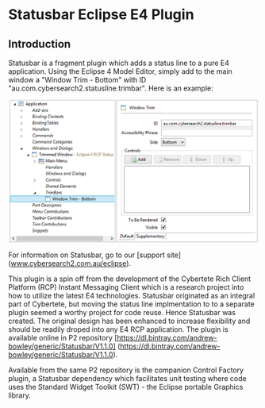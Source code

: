 # Statusbar Eclipse E4 Plugin

## Introduction

Statusbar is a fragment plugin which adds a status line to a pure E4 application.
Using the Eclipse 4 Model Editor, simply add to the main window a "Window Trim - Bottom" with ID "au.com.cybersearch2.statusline.trimbar".
Here is an example:


![Eclipse 4 Model Editor](/images/model-editor.png)

 
For information on Statusbar, go to our [support site] (www.cybersearch2.com.au/eclipse).

This plugin is a spin off from the development of the Cybertete Rich Client Platform (RCP) Instant Messaging Client
which is a research project into how to utilize the latest E4 technologies. Statusbar originated as
an integral part of Cybertete, but moving the status line implmentation to to a separate plugin seemed a
worthy project for code reuse. Hence Statusbar was created. The original design has been enhanced to increase flexibility 
and should be readily droped into any E4 RCP application. 
The plugin is available online in P2 repository [https://dl.bintray.com/andrew-bowley/generic/Statusbar/V1.1.0] (https://dl.bintray.com/andrew-bowley/generic/Statusbar/V1.1.0). 

Available from the same P2 repository is the companion Control Factory plugin, a Statusbar dependency which facilitates unit testing
where code uses the Standard Widget Toolkit (SWT) - the Eclipse portable Graphics library. 
 